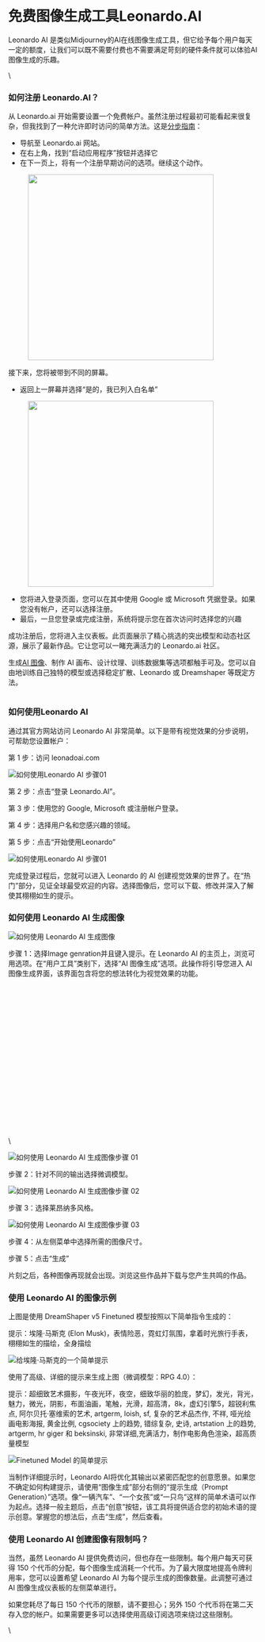 # 免费图像生成工具Leonardo.AI

Leonardo AI 是类似Midjourney的AI在线图像生成工具，但它给予每个用户每天一定的额度，让我们可以既不需要付费也不需要满足苛刻的硬件条件就可以体验AI图像生成的乐趣。

\


### 如何注册 Leonardo.AI？

从 Leonardo.ai 开始需要设置一个免费帐户。虽然注册过程最初可能看起来很复杂，但我找到了一种允许即时访问的简单方法。这是[分步指南](https://leonadoai.com/how-to-use-leonardo-ai/)：

* 导航至 Leonardo.ai 网站。
* 在右上角，找到“启动应用程序”按钮并选择它
* 在下一页上，将有一个注册早期访问的选项。继续这个动作。

<figure><img src="https://lh7-us.googleusercontent.com/qaxJzv-6NX0VE859qHRbHbDKPnnPJcpbIo7VDdHh21Lkvjl-IQcGLkN0861A_KaB0Bh2cauGHUF2_Y5YB_djzAQLd67bbI61807qmfaCVC-waUlw8QWsxDAa-XQNzjixk8sZaDQDRo82tGXfjvTluU4" alt="" width="375"><figcaption></figcaption></figure>

接下来，您将被带到不同的屏幕。

* 返回上一屏幕并选择“是的，我已列入白名单”

<figure><img src="https://lh7-us.googleusercontent.com/gxKQIe7csF5ADed8YYAgTRRl0_wOg6C034ystMNYoa_Dm2XLAjpAL_0UsK3v6Q3HM-pRyHMg1OSBaGd-3Tr59ijBd4_daVmbCXYBIbxV6jsYW4Dmck0kv3WJtO7spFM_E5NfokTCuhvyKJOGkemc2b4" alt="" width="375"><figcaption></figcaption></figure>

* 您将进入登录页面，您可以在其中使用 Google 或 Microsoft 凭据登录。如果您没有帐户，还可以选择注册。
* 最后，一旦您登录或完成注册，系统将提示您在首次访问时选择您的兴趣

成功注册后，您将进入主仪表板。此页面展示了精心挑选的突出模型和动态社区源，展示了最新作品。它让您可以一睹充满活力的 Leonardo.ai 社区。

生成[AI 图像](https://leonadoai.com/ai-images/)、制作 AI 画布、设计纹理、训练数据集等选项都触手可及。您可以自由地训练自己独特的模型或选择稳定扩散、Leonardo 或 Dreamshaper 等既定方法。

<figure><img src="https://lh7-us.googleusercontent.com/OCOHu4nuab0YEr5aJHwMVAooPbem2EvV8mV4LlxP1zIMEln9HyK1Zk5veJ3zqevd6bZl95VHE7tDAEOT-jDK5YcyoojbLbomi3AzOJQRFeeACs6nk-SyuhrlqVFp11NjYSJT0bxwE2RcctS446mzupE" alt=""><figcaption></figcaption></figure>

### 如何使用Leonardo AI&#x20;

通过其官方网站访问 Leonardo AI 非常简单。以下是带有视觉效果的分步说明，可帮助您设置帐户：

第 1 步：访问 leonadoai.com

![如何使用Leonardo AI 步骤01](https://lh7-us.googleusercontent.com/hdhV\_LYorMQPUi8tKoLn297G879cuhxLP10VOo0ioDg1Uacj5KC6dXfJxRDskAPouhiTBDHJOl\_nIgDVcy2MKksqve63Y1UVJUph1PdVeFsbA\_Ddinuutg50bkNpTZPMEoDr\_dp3p01ZRXlqf3TpwsM)

第 2 步：点击“登录 Leonardo.AI”。

第 3 步：使用您的 Google, Microsoft 或注册帐户登录。

第 4 步：选择用户名和您感兴趣的领域。

第 5 步：点击“开始使用Leonardo”

![如何使用Leonardo AI 步骤01](https://lh7-us.googleusercontent.com/Q6\_HIFNRbA4OuCynr2MhEKLwYyrvRqhQ3sjBo-L75sd\_Hh6OBlm77SUNZgUa2NMdtQOgOnj5OMNzNiDgRwVdBUqam8\_Bf4Gnxi7Exo2AsyJomSK1f8Avr3O2uXGChDLHxBwjEa9b1WmJL69B3hrYtx4)

完成登录过程后，您就可以进入 Leonardo 的 AI 创建视觉效果的世界了。在“热门”部分，见证全球最受欢迎的内容。选择图像后，您可以下载、修改并深入了解使其栩栩如生的提示。

### 如何使用 Leonardo AI 生成图像

![如何使用 Leonardo AI 生成图像](https://lh7-us.googleusercontent.com/ty\_N8J3L\_tvTvYVLcJhMsnu8hecc0Rst\_vtL74xepwqgaBRerBHx1NteoeUHb7-h068FIetPLtzujmTa61EIpNQxV1dn-XXw5L4wO78PUzgwRV3Ksg\_\_-Ta\_uez\_QKL3NZq1w7MhFbaUKFjLMWjP29I)

步骤 1：选择Image genration并且键入提示。在 Leonardo AI 的主页上，浏览可用选项。在“用户工具”类别下，选择“AI 图像生成”选项。此操作将引导您进入 AI 图像生成界面，该界面包含将您的想法转化为视觉效果的功能。

\
\
\
\
\
\
\
\
\
\
\
\
\
\
\
\
\
\
\


![如何使用 Leonardo AI 生成图像步骤 01](https://lh7-us.googleusercontent.com/o5juiCR3\_qYPVeHV96hJMQw\_Z\_vDsrthCoMJMWtpx-XyhlIklebJ3f4I2fQpCrm\_Y1hlS4LjslrvxE1YlV9P\_FbZVdLYS2Dk9eONPQweBYbv0NfZxgPuxQ3-slLsNx2Kk3Ds2HI2nEsjZ1T7MGqxbpw)

步骤 2：针对不同的输出选择微调模型。

![如何使用 Leonardo AI 生成图像步骤 02](https://lh7-us.googleusercontent.com/ClCZ0Do1ABPoMef1lOF1aLz\_cZ\_Cq81wL4odmAohAUC1VB2lUdbMtQ1cW82l3uVTRBUbgz\_A4Wygcm9j-2IXyTFSUMxp60avObLnzHOshLaU\_LIOWzFpZKaP8azL4vY71bX0RvloNVkDwOUUC93U\_3o)

步骤 3：选择莱昂纳多风格。

![如何使用 Leonardo AI 生成图像步骤 03](https://lh7-us.googleusercontent.com/jZ2lMa9ucDUMMY3c3qSuWglb8SpUj9CdpYxMottqHtDH6pQGOovAP4oTRhAb-ythamYvFEXoWdBuRkteTU-8rEZc1reSiR8yP0dauuzfH-nc-p\_cWrhZBOwqCpjNk3ELELU\_1YTATB1YstLuLS58fLE)

步骤 4：从左侧菜单中选择所需的图像尺寸。

步骤 5：点击“生成”

片刻之后，各种图像再现就会出现。浏览这些作品并下载与您产生共鸣的作品。

### 使用 Leonardo AI 的图像示例

上图是使用 DreamShaper v5 Finetuned 模型按照以下简单指令生成的：

提示：埃隆·马斯克 (Elon Musk)，表情险恶，霓虹灯氛围，拿着时光旅行手表，栩栩如生的描绘，全身描绘

![给埃隆·马斯克的一个简单提示](https://lh7-us.googleusercontent.com/30r-u4qp6A26lOzyTMztfqD1CPBi\_ZlXESEVIB3T01SlH1SUY5KO86CVnnnyWWRbie0dslz8hwBdGesocq0aTmVKLMvzqVQ4gZ8VpL5kYfJmcvrYvweyMjx3jYGxgtofpMcJRrdAxREUV0-qDHRTs30)

使用了高级、详细的提示来生成上图（微调模型：RPG 4.0）：

提示：超细致艺术摄影，午夜光环，夜空，细致华丽的脸庞，梦幻，发光，背光，魅力，微光，阴影，布面油画，笔触，光滑，超高清，8k，虚幻引擎5，超锐利焦点, 阿尔贝托·塞维索的艺术, artgerm, loish, sf, 复杂的艺术品杰作, 不祥, 哑光绘画电影海报, 黄金比例, cgsociety 上的趋势, 错综复杂, 史诗, artstation 上的趋势, artgerm, hr giger 和 beksinski, 非常详细,充满活力，制作电影角色渲染，超高质量模型

![Finetuned Model 的简单提示](https://lh7-us.googleusercontent.com/hNKwQear18EJobRubmhKh8bx9EnLAYkmRW7nOVLkdFnPH5gf8NdWQeuT\_-bo88vMR2VUjS41RpS219Yj-Sk246nn-zBz3chG0QGVJdMCQFEtfV7FSGFZptDpGvHHkis1GPyQ5GID4XjKuG0w2j5t8S8)

当制作详细提示时，Leonardo AI将优化其输出以紧密匹配您的创意愿景。如果您不确定如何构建提示，请使用“图像生成”部分右侧的“提示生成（Prompt Generation）”选项。像“一辆汽车”、“一个女孩”或“一只鸟”这样的简单术语可以作为起点。选择一般主题后，点击“创意”按钮，该工具将提供适合您的初始术语的提示创意。掌握您的想法后，点击“生成”，然后查看。

### 使用 Leonardo AI 创建图像有限制吗？

当然，虽然 Leonardo AI 提供免费访问，但也存在一些限制。每个用户每天可获得 150 个代币的分配，每个图像生成消耗一个代币。为了最大限度地提高令牌利用率，您可以设置希望 Leonardo AI 为每个提示生成的图像数量。此调整可通过 AI 图像生成仪表板的左侧菜单进行。

如果您耗尽了每日 150 个代币的限额，请不要担心；另外 150 个代币将在第二天存入您的帐户。如果需要更多可以选择使用高级订阅选项来绕过这些限制。

\
